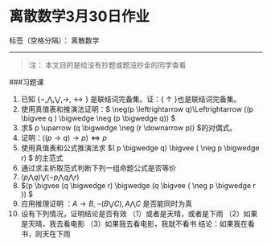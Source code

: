 # 离散数学3月30日作业

标签（空格分隔）： 离散数学

---

> 注： 本文目的是给没有抄题或题没抄全的同学查看

###习题课



1. 已知 $\{\neg,\bigwedge,\bigvee,\rightarrow,\leftrightarrow\}$ 是联结词完备集。证：$\{\uparrow\}$也是联结词完备集。
2. 使用真值表和推演法证明：$ \neg(p \leftrightarrow q)\Leftrightarrow ((p \bigvee q ) \bigwedge \neg (p \bigwedge q)) $
3. 求$ p \uparrow (q \bigwedge \neg (r \downarrow p)) $的对偶式。
4. 证明：$((p \rightarrow q)\rightarrow p)\Leftrightarrow p$
5. 使用真值表和公式推演法求 $( p \bigwedge q) \bigvee ( \neg p \bigwedge r) $ 的主范式
6. 通过求主析取范式判断下列一组命题公式是否等价
 1. $(p \bigwedge q) \bigvee ( \neg p \bigwedge q \bigwedge r )$
 2. $(p \bigvee (q \bigwedge r) \bigwedge (q \bigvee ( \neg p \bigwedge r ))  $
7. 应用推理证明 ：$A \rightarrow B , \neg (B \bigvee C), A \bigwedge C$ 是否能同时为真
8. 设有下列情况，证明结论是否有效
 （1）或者是天晴，或者是下雨
 （2）如果是天晴，我去看电影
 （3）如果我去看电影，我就不看书
 结论：如果我在看书，则天在下雨
